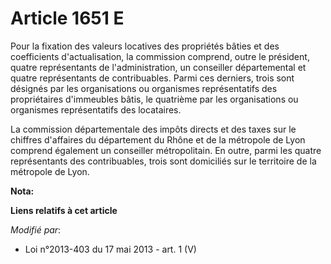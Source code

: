 # Article 1651 E

Pour la fixation des valeurs locatives des propriétés bâties et des coefficients d'actualisation, la commission comprend,
outre le président, quatre représentants de l'administration, un conseiller départemental et quatre représentants de
contribuables. Parmi ces derniers, trois sont désignés par les organisations ou organismes représentatifs des propriétaires
d'immeubles bâtis, le quatrième par les organisations ou organismes représentatifs des locataires.

La commission départementale des impôts directs et des taxes sur le chiffres d'affaires du département du Rhône et de la
métropole de Lyon comprend également un conseiller métropolitain. En outre, parmi les quatre représentants des contribuables,
trois sont domiciliés sur le territoire de la métropole de Lyon.

**Nota:**



**Liens relatifs à cet article**

_Modifié par_:

  - Loi n°2013-403 du 17 mai 2013 - art. 1 (V)
